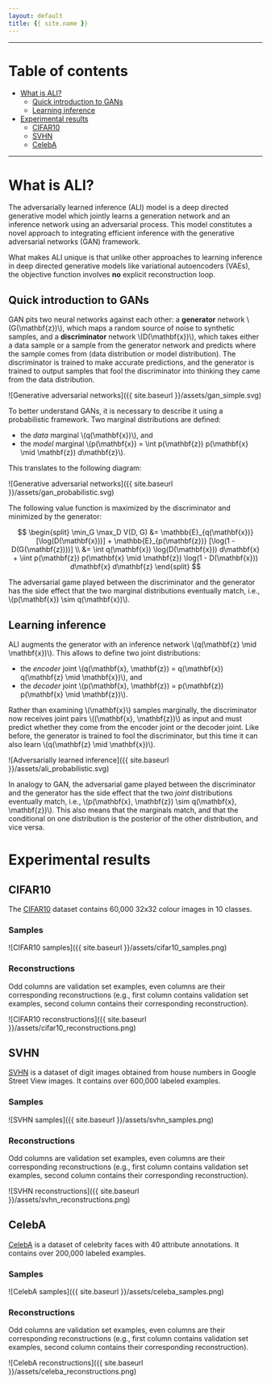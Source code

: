 ```yaml
---
layout: default
title: {{ site.name }}
---
```


---

# Table of contents

* [What is ALI?](#what_is)
    * [Quick introduction to GANs](#gan_intro)
    * [Learning inference](#learning_inference)
* [Experimental results](#experimental_results)
    * [CIFAR10](#cifar10)
    * [SVHN](#svhn)
    * [CelebA](#celeba)

---

<a name="what_is"></a>

# What is ALI?

The adversarially learned inference (ALI) model is a deep directed generative
model which jointly learns a generation network and an inference network using
an adversarial process. This model constitutes a novel approach to integrating
efficient inference with the generative adversarial networks (GAN) framework.

What makes ALI unique is that unlike other approaches to learning inference in
deep directed generative models like variational autoencoders (VAEs), the
objective function involves **no** explicit reconstruction loop.

<a name="gan_intro"></a>

## Quick introduction to GANs

GAN pits two neural networks against each other: a **generator** network
\\(G(\\mathbf{z})\\), which maps a random source of noise to synthetic samples,
and a **discriminator** network \\(D(\\mathbf{x})\\), which takes either a data
sample or a sample from the generator network and predicts where the sample
comes from (data distribution or model distribution). The discriminator is
trained to make accurate predictions, and the generator is trained to output
samples that fool the discriminator into thinking they came from the data
distribution.

![Generative adversarial networks]({{ site.baseurl }}/assets/gan_simple.svg)

To better understand GANs, it is necessary to describe it using a probabilistic
framework. Two marginal distributions are defined:

* the _data_ marginal \\(q(\\mathbf{x})\\), and
* the _model_ marginal \\(p(\\mathbf{x}) =
  \\int p(\\mathbf{z}) p(\\mathbf{x} \\mid \\mathbf{z}) d\\mathbf{z}\\).

This translates to the following diagram:

![Generative adversarial networks]({{ site.baseurl }}/assets/gan_probabilistic.svg)

The following value function is maximized by the discriminator and minimized by
the generator:

$$
\begin{split}
    \min_G \max_D V(D, G)
    &= \mathbb{E}_{q(\mathbf{x})} [\log(D(\mathbf{x}))] +
       \mathbb{E}_{p(\mathbf{z})} [\log(1 - D(G(\mathbf{z})))] \\
    &= \int q(\mathbf{x}) \log(D(\mathbf{x})) d\mathbf{x} +
       \iint p(\mathbf{z}) p(\mathbf{x} \mid \mathbf{z})
             \log(1 - D(\mathbf{x})) d\mathbf{x} d\mathbf{z}
\end{split}
$$

The adversarial game played between the discriminator and the generator has the
side effect that the two marginal distributions eventually match, i.e.,
\\(p(\\mathbf{x}) \\sim q(\\mathbf{x})\\).

<a name="learning_inference"></a>

## Learning inference

ALI augments the generator with an inference network \\(q(\\mathbf{z} \\mid
\\mathbf{x})\\). This allows to define two joint distributions:

* the _encoder_ joint \\(q(\\mathbf{x}, \\mathbf{z}) = q(\\mathbf{x})
  q(\\mathbf{z} \\mid \\mathbf{x})\\), and
* the _decoder_ joint \\(p(\\mathbf{x}, \\mathbf{z}) = p(\\mathbf{z})
  p(\\mathbf{x} \\mid \\mathbf{z})\\).

Rather than examining \\(\\mathbf{x}\\) samples marginally, the discriminator
now receives joint pairs \\((\\mathbf{x}, \\mathbf{z})\\) as input and must
predict whether they come from the encoder joint or the decoder joint. Like
before, the generator is trained to fool the discriminator, but this time it
can also learn \\(q(\\mathbf{z} \\mid \\mathbf{x})\\).

![Adversarially learned inference]({{ site.baseurl }}/assets/ali_probabilistic.svg)

In analogy to GAN, the adversarial game played between the discriminator and the
generator has the side effect that the two _joint_ distributions eventually match,
i.e., \\(p(\\mathbf{x}, \\mathbf{z}) \\sim q(\\mathbf{x}, \\mathbf{z})\\). This
also means that the marginals match, and that the conditional on one
distribution is the posterior of the other distribution, and vice versa.

<a name="experimental_results"></a>

# Experimental results

<a name="cifar10"></a>

## CIFAR10

The [CIFAR10](https://www.cs.toronto.edu/~kriz/cifar.html) dataset contains
60,000 32x32 colour images in 10 classes.

### Samples

![CIFAR10 samples]({{ site.baseurl }}/assets/cifar10_samples.png)

### Reconstructions

Odd columns are validation set examples, even columns are their corresponding
reconstructions (e.g., first column contains validation set examples, second
column contains their corresponding reconstruction).

![CIFAR10 reconstructions]({{ site.baseurl }}/assets/cifar10_reconstructions.png)

<a name="svhn"></a>

## SVHN

[SVHN](http://ufldl.stanford.edu/housenumbers/) is a dataset of digit images
obtained from house numbers in Google Street View images. It contains over
600,000 labeled examples.

### Samples

![SVHN samples]({{ site.baseurl }}/assets/svhn_samples.png)

### Reconstructions

Odd columns are validation set examples, even columns are their corresponding
reconstructions (e.g., first column contains validation set examples, second
column contains their corresponding reconstruction).

![SVHN reconstructions]({{ site.baseurl }}/assets/svhn_reconstructions.png)

<a name="celeba"></a>

## CelebA

[CelebA](http://mmlab.ie.cuhk.edu.hk/projects/CelebA.html) is a dataset of
celebrity faces with 40 attribute annotations. It contains over 200,000 labeled
examples.

### Samples

![CelebA samples]({{ site.baseurl }}/assets/celeba_samples.png)

### Reconstructions

Odd columns are validation set examples, even columns are their corresponding
reconstructions (e.g., first column contains validation set examples, second
column contains their corresponding reconstruction).

![CelebA reconstructions]({{ site.baseurl }}/assets/celeba_reconstructions.png)
